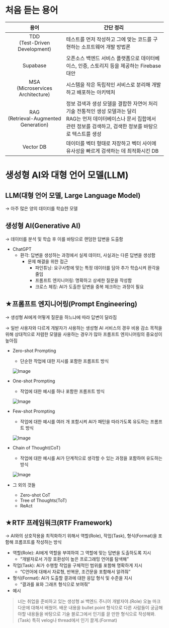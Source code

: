 # 처음 듣는 용어

|                    용어                    | 간단 정리                                                                                                     |
|:----------------------------------------:|-----------------------------------------------------------------------------------------------------------|
|    TDD<br/>(Test-Driven Development)     | 테스트를 먼저 작성하고 그에 맞는 코드를 구현하는 소프트웨어 개발 방법론                                                                  |
|                 Supabase                 | 오픈소스 백엔드 서비스 플랫폼으로 데이터베이스, 인증, 스토리지 등을 제공하는 Firebase 대안                                                   |
|   MSA<br/>(Microservices Architecture)   | 시스템을 작은 독립적인 서비스로 분리해 개발하고 배포하는 아키텍처                                                                      |
| RAG<br/>(Retrieval-Augmented Generation) | 정보 검색과 생성 모델을 결합한 자연어 처리 기술 전통적인 생성 모델과는 달리<br/>RAG는 먼저 데이터베이스나 문서 집합에서 관련 정보를 검색하고, 검색한 정보를 바탕으로 텍스트를 생성 |
|                Vector DB                 | 데이터를 벡터 형태로 저장하고 벡터 사이에 유사성을 빠르게 검색하는 데 최적화시킨 DB                                                          |

# 생성형 AI와 대형 언어 모델(LLM)

## LLM(대형 언어 모델, Large Language Model)

→ 아주 많은 양의 데이터를 학습한 모델

## 생성형 AI(Generative AI)

→ 데이터를 분석 및 학습 후 이를 바탕으로 랜덤한 답변을 도출함

- ChatGPT
    - 환각: 답변을 생성하는 과정에서 실제 데이터, 사실과는 다른 답변을 생성함
        - 문제 해결을 위한 접근
            - 파인튜닝: 요구사항에 맞는 특정 데이터를 담아 추가 학습시켜 환각을 줄임
            - 프롬프트 엔지니어링: 명확하고 상세한 질문을 작성함
            - 크로스 체킹: AI가 도출한 답변을 중복 체크하는 과정이 필요

## ★프롬프트 엔지니어링(Prompt Engineering)

→ 생성형 AI에게 어떻게 질문을 하느냐에 따라 답변이 달라짐

→ 일반 사용자와 다르게 개발자가 사용하는 생성형 AI 서비스의 경우 비용 감소 목적을 위해 상대적으로 저렴한 모델을 사용하는 경우가 많아 프롬프트 엔지니어링의 중요성이 높아짐

- Zero-shot Prompting
    - 단순한 작업에 대한 지시를 포함한 프롬프트 방식

  ![Image](https://github.com/user-attachments/assets/5186267f-a0d4-496e-bfda-42813f9976cd)

- One-shot Prompting
    - 작업에 대한 예시를 하나 포함한 프롬프트 방식

  ![Image](https://github.com/user-attachments/assets/74e8f447-d97b-4572-bdf6-a57bbecada5b)

- Few-shot Prompting
    - 작업에 대한 예시를 여러 개 포함시켜 AI가 패턴을 따라가도록 유도하는 프롬프트 방식

  ![Image](https://github.com/user-attachments/assets/c6163af7-99c7-445a-a1cd-54c3572a7c71)

- Chain of Thought(CoT)
    - 작업에 대한 예시를 AI가 단계적으로 생각할 수 있는 과정을 포함하여 유도하는 방식

  ![Image](https://github.com/user-attachments/assets/1603f3f5-6c7f-476a-8ef4-0f8fa96f8d2b)

- 그 외의 것들
    - Zero-shot CoT
    - Tree of Thoughts(ToT)
    - ReAct

## ★RTF 프레임워크(RTF Framework)

→ AI와의 상호작용을 최적화하기 위해서 역할(Role), 작업(Task), 형식(Format)을 포함해 프롬프트를 작성하는 방식

- 역할(Role): AI에게 역할을 부여하여 그 역할에 맞는 답변을 도출하도록 지시
    - “개발자로서 가장 호환성이 높은 프로그래밍 언어를 탐색해”
- 작업(Task): AI가 수행할 작업을 구체적인 범위를 포함해 명확하게 지시
    - “C언어에 대해서 자료형, 반복문, 조건문을 포함해서 알려줘”
- 형식(Format): AI가 도출할 결과에 대한 응답 형식 및 수준을 지시
    - “결과를 표와 그래프 형식으로 보여줘”
- 예시

> 너는 취업을 준비하고 있는 생성형 ai 백엔드 주니어 개발자야.(Role) 오늘 마크다운에 대해서 배웠어. 배운 내용을 bullet point 형식으로 다른 사람들이 궁금해야할 내용들을 바탕으로 기술 블로그에서 인기를 끌 만한 형식으로 작성해봐.(Task) 특히 velog나 thread에서 인기 끌게.(Format)
